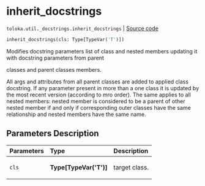 # inherit_docstrings
`toloka.util._docstrings.inherit_docstrings` | [Source code](https://github.com/Toloka/toloka-kit/blob/v1.1.4/src/util/_docstrings.py#L31)

```python
inherit_docstrings(cls: Type[TypeVar('T')])
```

Modifies docstring parameters list of class and nested members updating it with docstring parameters from parent


classes and parent classes members.

All args and attributes from all parent classes are added to applied class docstring. If any parameter present in
more than a one class it is updated by the most recent version (according to mro order). The same applies to all
nested members: nested member is considered to be a parent of other nested member if and only if corresponding outer
classes have the same relationship and nested members have the same name.

## Parameters Description

| Parameters | Type | Description |
| :----------| :----| :-----------|
`cls`|**Type\[TypeVar('T')\]**|<p>target class.</p>
